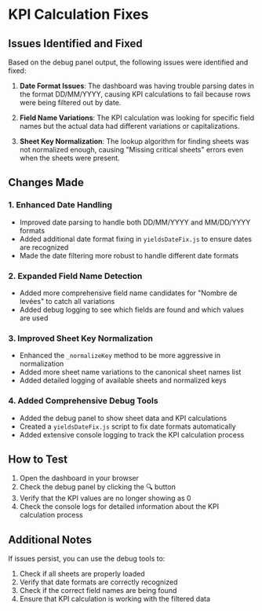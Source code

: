 # KPI Calculation Fixes

## Issues Identified and Fixed

Based on the debug panel output, the following issues were identified and fixed:

1. **Date Format Issues**: The dashboard was having trouble parsing dates in the format DD/MM/YYYY, causing KPI calculations to fail because rows were being filtered out by date.

2. **Field Name Variations**: The KPI calculation was looking for specific field names but the actual data had different variations or capitalizations.

3. **Sheet Key Normalization**: The lookup algorithm for finding sheets was not normalized enough, causing "Missing critical sheets" errors even when the sheets were present.

## Changes Made

### 1. Enhanced Date Handling

- Improved date parsing to handle both DD/MM/YYYY and MM/DD/YYYY formats
- Added additional date format fixing in `yieldsDateFix.js` to ensure dates are recognized
- Made the date filtering more robust to handle different date formats

### 2. Expanded Field Name Detection

- Added more comprehensive field name candidates for "Nombre de levées" to catch all variations
- Added debug logging to see which fields are found and which values are used

### 3. Improved Sheet Key Normalization

- Enhanced the `_normalizeKey` method to be more aggressive in normalization
- Added more sheet name variations to the canonical sheet names list
- Added detailed logging of available sheets and normalized keys

### 4. Added Comprehensive Debug Tools

- Added the debug panel to show sheet data and KPI calculations
- Created a `yieldsDateFix.js` script to fix date formats automatically
- Added extensive console logging to track the KPI calculation process

## How to Test

1. Open the dashboard in your browser
2. Check the debug panel by clicking the 🔍 button
3. Verify that the KPI values are no longer showing as 0
4. Check the console logs for detailed information about the KPI calculation process

## Additional Notes

If issues persist, you can use the debug tools to:

1. Check if all sheets are properly loaded
2. Verify that date formats are correctly recognized
3. Check if the correct field names are being found
4. Ensure that KPI calculation is working with the filtered data
